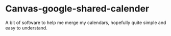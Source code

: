 # Canvas-google-shared-calender
A bit of software to help me merge my calendars, hopefully quite simple and easy to understand. 

